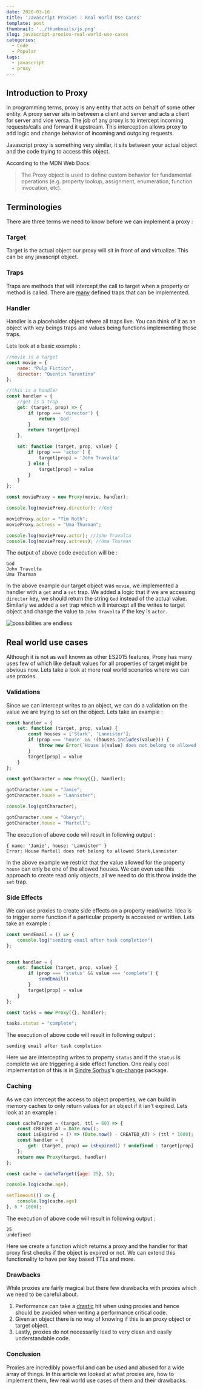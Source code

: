 ```yaml
---
date: 2020-03-16
title: 'Javascript Proxies : Real World Use Cases'
template: post
thumbnail: '../thumbnails/js.png'
slug: javascript-proxies-real-world-use-cases
categories:
  - Code
  - Popular
tags:
  - javascript
  - proxy
---
```


## Introduction to Proxy

In programming terms, proxy is any entity that acts on behalf of some other entity. A proxy server sits in between a client and server and acts a client for server and vice versa. The job of any proxy is to intercept incoming requests/calls and forward it upstream. This interception allows proxy to add logic and change behavior of incoming and outgoing requests.

Javascript proxy is something very similar, it sits between your actual object and the code trying to access this object.

According to the MDN Web Docs:
>The Proxy object is used to define custom behavior for fundamental operations (e.g. property lookup, assignment, enumeration, function invocation, etc).

## Terminologies

There are three terms we need to know before we can implement a proxy :

### Target

Target is the actual object our proxy will sit in front of and virtualize. This can be any javascript object.

### Traps

Traps are methods that will intercept the call to target when a property or method is called. There are [many](https://developer.mozilla.org/en-US/docs/Web/JavaScript/Reference/Global_Objects/Proxy) defined traps that can be implemented.

### Handler

Handler is a placeholder object where all traps live. You can think of it as an object with key beings traps and values being functions implementing those traps.

Lets look at a basic example :

```js
//movie is a target
const movie = {
	name: "Pulp Fiction",
	director: "Quentin Tarantino"
};

//this is a handler
const handler = {
	//get is a trap
	get: (target, prop) => {
		if (prop === 'director') {
			return 'God'
		}
		return target[prop]
	},

	set: function (target, prop, value) {
		if (prop === 'actor') {
			target[prop] = 'John Travolta'
		} else {
			target[prop] = value
		}
	}
};

const movieProxy = new Proxy(movie, handler);

console.log(movieProxy.director); //God

movieProxy.actor = "Tim Roth";
movieProxy.actress = "Uma Thurman";

console.log(movieProxy.actor); //John Travolta
console.log(movieProxy.actress); //Uma Thurman
```

The output of above code execution will be :

```terminal
God
John Travolta
Uma Thurman
```

In the above example our target object was `movie`, we implemented a handler with a `get` and a `set` trap. We added a logic that if we are accessing `director` key, we should return the string `God` instead of the actual value. Similarly we added a `set` trap which will intercept all the writes to target object and change the value to `John Travolta` if the key is `actor`.

![possibilities are endless](../images/possibilities.jpg)
## Real world use cases

Although it is not as well known as other ES2015 features, Proxy has many uses few of which like default values for all properties of target might be obvious now. Lets take a look at more real world scenarios where we can use proxies.

### Validations

Since we can intercept writes to an object, we can do a validation on the value we are trying to set on the object. Lets take an example :

```js
const handler = {
	set: function (target, prop, value) {
		const houses = ['Stark', 'Lannister'];
		if (prop === 'house' && !(houses.includes(value))) {
			throw new Error(`House ${value} does not belong to allowed ${houses}`)
		}
		target[prop] = value
	}
};

const gotCharacter = new Proxy({}, handler);

gotCharacter.name = "Jamie";
gotCharacter.house = "Lannister";

console.log(gotCharacter);

gotCharacter.name = "Oberyn";
gotCharacter.house = "Martell";
```

The execution of above code will result in following output :

```terminal
{ name: 'Jamie', house: 'Lannister' }
Error: House Martell does not belong to allowed Stark,Lannister
```

In the above example we restrict that the value allowed for the property `house` can only be one of the allowed houses. We can even use this approach to create read only objects, all we need to do this throw inside the `set` trap.

### Side Effects

We can use proxies to create side effects on a property read/write. Idea is to trigger some function if a particular property is accessed or written. Lets take an example : 

```js
const sendEmail = () => {
	console.log("sending email after task completion")
};


const handler = {
	set: function (target, prop, value) {
		if (prop === 'status' && value === 'complete') {
			sendEmail()
		}
		target[prop] = value
	}
};

const tasks = new Proxy({}, handler);

tasks.status = "complete";
```

The execution of above code will result in following output :

```terminal
sending email after task completion
```

Here we are intercepting writes to property `status` and if the `status` is complete we are triggering a side effect function. One really cool implementation of this is in [Sindre Sorhus](https://github.com/sindresorhus)'s [on-change](https://github.com/sindresorhus/on-change) package.

### Caching
As we can intercept the access to object properties, we can build in memory caches to only return values for an object if it isn't expired. Lets look at an example :

```js
const cacheTarget = (target, ttl = 60) => {
	const CREATED_AT = Date.now();
	const isExpired = () => (Date.now() - CREATED_AT) > (ttl * 1000);
	const handler = {
		get: (target, prop) => isExpired() ? undefined : target[prop]
	};
	return new Proxy(target, handler)
};

const cache = cacheTarget({age: 25}, 5);

console.log(cache.age);

setTimeout(() => {
	console.log(cache.age)
}, 6 * 1000);
```

The execution of above code will result in following output :

```terminal
25
undefined
```

Here we create a function which returns a proxy and the handler for that proxy first checks if the object is expired or not. We can extend this functionality to have per key based TTLs and more.

### Drawbacks

While proxies are fairly magical but there few drawbacks with proxies which we need to be careful about. 
1. Performance can take a [drastic](http://thecodebarbarian.com/thoughts-on-es6-proxies-performance) hit when using proxies and hence should be avoided when writing a performance critical code.
2. Given an object there is no way of knowing if this is an proxy object or target object.
3. Lastly, proxies do not necessarily lead to very clean and easily understandable code.

### Conclusion 

Proxies are incredibly powerful and can be used and abused for a wide array of things. In this article we looked at what proxies are, how to implement them, few real world use cases of them and their drawbacks. 


